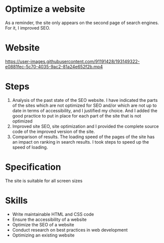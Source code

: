 # Optimize a website
As a reminder, the site only appears on the second page of search engines. For it, I improved SEO.

# Website
https://user-images.githubusercontent.com/91191428/193149322-e0881fec-5c70-4035-9ac2-81a24e652f2b.mp4

# Steps
1. Analysis of the past state of the SEO website. I have indicated the parts of the sites which are not optimized for SEO and/or which are not up to date in terms of accessibility, and I justified my choice. And I added the good practice to put in place for each part of the site that is not optimized
2. Improved site SEO, site optimization and I provided the complete source code of the improved version of the site.
3. Comparison of results. The loading speed of the pages of the site has an impact on ranking in search results. I took steps to speed up the speed of loading.

# Specification
The site is suitable for all screen sizes

# Skills

- Write maintainable HTML and CSS code
- Ensure the accessibility of a website
- Optimize the SEO of a website
- Conduct research on best practices in web development
- Optimizing an existing website
